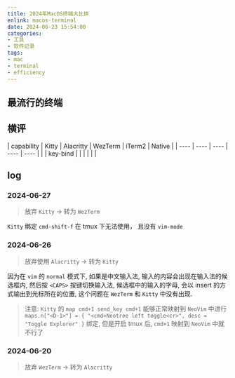 ```yaml
---
title: 2024年MacOS终端大比拼
enlink: macos-terminal
date: 2024-06-23 15:54:00
categories:
- 工具
- 软件记录
tags:
- mac
- terminal
- efficiency
---
```


## 最流行的终端


## 横评

| capability | Kitty | Alacritty | WezTerm | iTerm2 | Native |
| ----       | ----  | ----      | ----    | ----   |        |
| key-bind   |       |           |         |        |        |


## log

### 2024-06-27

> 放弃 `Kitty` -> 转为 `WezTerm`

`Kitty` 绑定 `cmd-shift-f` 在 tmux 下无法使用， 且没有 `vim-mode`


### 2024-06-26

> 放弃使用 `Alacritty` -> 转为 `Kitty`

因为在 `vim` 的 `normal` 模式下, 如果是中文输入法, 输入的内容会出现在输入法的候选框内, 然后按 `<CAPS>` 按键切换输入法, 候选框中的输入的字母, 会以 insert 的方式输出到光标所在的位置, 这个问题在 `WezTerm` 和 `Kitty` 中没有出现.

> 注意: `Kitty` 的 `map cmd+1 send_key cmd+1` 能够正常映射到 `NeoVim` 中进行 `maps.n["<D-1>"] = { "<cmd>Neotree left toggle<cr>", desc = "Toggle Explorer" }` 绑定, 但是开启 tmux 后, `cmd+1` 映射到 `NeoVim` 中就不行了

### 2024-06-20

> 放弃 `WezTerm` -> 转为 `Alacritty`

